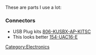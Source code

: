 These are parts I use a lot:

### Connectors

-   USB Plug kits
    [806-KUSBX-AP-KITSC](http://www.mouser.com/ProductDetail/Kycon/KUSBX-AP-KIT-SC/?qs=D%252by4jQJzx8JFPMODTbjujg%3d%3d)
-   This looks better
    [154-UAC16-E](http://www.mouser.com/ProductDetail/Kobiconn/154-UAC16-E/?qs=sGAEpiMZZMtV0NIoyAjRfaomlpKvD%252byNEbzVZTAhCLc%3d)

<Category:Electronics>

